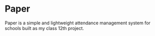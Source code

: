 # Paper
Paper is a simple and lightweight attendance management system for schools built as my class 12th project.
